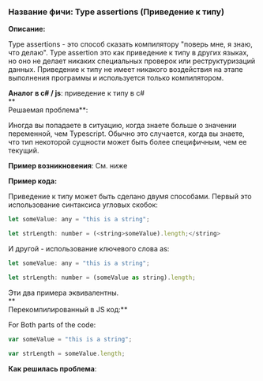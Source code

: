### **Название фичи: Type assertions \(Приведение к типу\)**

**Описание:**

Type assertions - это способ сказать компилятору "поверь мне, я знаю, что делаю". Type assertion это как приведение к типу в других языках, но оно не делает никаких специальных проверок или реструктуризаций данных. Приведение к типу не имеет никакого воздействия на этапе выполнения программы и используется только компилятором.  


**Аналог в c\# / js**: приведение к типу в c\#  
**  
Решаемая проблема**:

Иногда вы попадаете в ситуацию, когда знаете больше о значении переменной, чем Typescript. Обычно это случается, когда вы знаете, что тип некоторой сущности может быть более специфичным, чем ее текущий.  
  
**Пример возникновения**: См. ниже

**Пример кода:**

Приведение к типу может быть сделано двумя способами. Первый это использование синтаксиса угловых скобок:

```js
let someValue: any = "this is a string";

let strLength: number = (<string>someValue).length;</string>
```

И другой - использование ключевого слова as:

```js
let someValue: any = "this is a string";

let strLength: number = (someValue as string).length;
```

Эти два примера эквивалентны.  
**  
Перекомпилированный в JS код:**

For Both parts of the code:

```js
var someValue = "this is a string";

var strLength = someValue.length;
```

**Как решилась проблема**:

